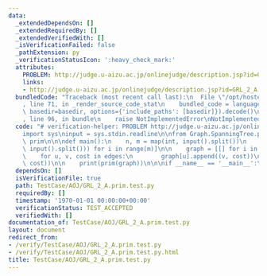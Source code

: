 ```yaml
---
data:
  _extendedDependsOn: []
  _extendedRequiredBy: []
  _extendedVerifiedWith: []
  _isVerificationFailed: false
  _pathExtension: py
  _verificationStatusIcon: ':heavy_check_mark:'
  attributes:
    PROBLEM: http://judge.u-aizu.ac.jp/onlinejudge/description.jsp?id=GRL_2_A
    links:
    - http://judge.u-aizu.ac.jp/onlinejudge/description.jsp?id=GRL_2_A
  bundledCode: "Traceback (most recent call last):\n  File \"/opt/hostedtoolcache/Python/3.9.2/x64/lib/python3.9/site-packages/onlinejudge_verify/documentation/build.py\"\
    , line 71, in _render_source_code_stat\n    bundled_code = language.bundle(stat.path,\
    \ basedir=basedir, options={'include_paths': [basedir]}).decode()\n  File \"/opt/hostedtoolcache/Python/3.9.2/x64/lib/python3.9/site-packages/onlinejudge_verify/languages/python.py\"\
    , line 96, in bundle\n    raise NotImplementedError\nNotImplementedError\n"
  code: "# verification-helper: PROBLEM http://judge.u-aizu.ac.jp/onlinejudge/description.jsp?id=GRL_2_A\n\
    import sys\ninput = sys.stdin.readline\n\nfrom Graph.SpanningTree.prim import\
    \ prim\n\n\ndef main():\n    n, m = map(int, input().split())\n    edges = [list(map(int,\
    \ input().split())) for i in range(m)]\n\n    graph = [[] for i in range(n)]\n\
    \    for u, v, cost in edges:\n        graph[u].append((v, cost))\n        graph[v].append((u,\
    \ cost))\n\n    print(prim(graph))\n\n\nif __name__ == '__main__':\n    main()\n"
  dependsOn: []
  isVerificationFile: true
  path: TestCase/AOJ/GRL_2_A.prim.test.py
  requiredBy: []
  timestamp: '1970-01-01 00:00:00+00:00'
  verificationStatus: TEST_ACCEPTED
  verifiedWith: []
documentation_of: TestCase/AOJ/GRL_2_A.prim.test.py
layout: document
redirect_from:
- /verify/TestCase/AOJ/GRL_2_A.prim.test.py
- /verify/TestCase/AOJ/GRL_2_A.prim.test.py.html
title: TestCase/AOJ/GRL_2_A.prim.test.py
---
```

